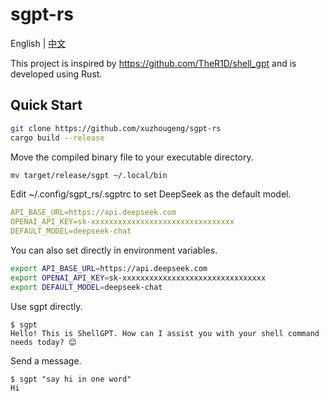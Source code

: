 # sgpt-rs

English | [中文](README_zh.md)

This project is inspired by https://github.com/TheR1D/shell_gpt and is developed using Rust.

## Quick Start

```bash
git clone https://github.com/xuzhougeng/sgpt-rs
cargo build --release
```

Move the compiled binary file to your executable directory.

```bash
mv target/release/sgpt ~/.local/bin
```

Edit ~/.config/sgpt_rs/.sgptrc to set DeepSeek as the default model.

```yaml
API_BASE_URL=https://api.deepseek.com
OPENAI_API_KEY=sk-xxxxxxxxxxxxxxxxxxxxxxxxxxxxxxxx
DEFAULT_MODEL=deepseek-chat
```

You can also set directly in environment variables.

```bash
export API_BASE_URL=https://api.deepseek.com
export OPENAI_API_KEY=sk-xxxxxxxxxxxxxxxxxxxxxxxxxxxxxxxx
export DEFAULT_MODEL=deepseek-chat
```

Use sgpt directly.

```
$ sgpt
Hello! This is ShellGPT. How can I assist you with your shell command needs today? 😊
```

Send a message.

```
$ sgpt "say hi in one word"
Hi
```